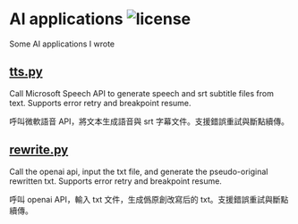 AI applications ![license](https://img.shields.io/badge/License-MPL2.0-red.svg)
===
Some AI applications I wrote

[tts.py](tts.py)
---
Call Microsoft Speech API to generate speech and srt subtitle files from text. Supports error retry and breakpoint resume.

呼叫微軟語音 API，將文本生成語音與 srt 字幕文件。支援錯誤重試與斷點續傳。

[rewrite.py](rewrite.py)
---
Call the openai api, input the txt file, and generate the pseudo-original rewritten txt. Supports error retry and breakpoint resume.

呼叫 openai API，輸入 txt 文件，生成僞原創改寫后的 txt。支援錯誤重試與斷點續傳。

